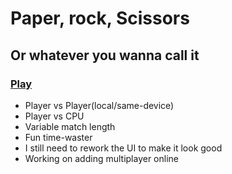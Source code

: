 # Paper, rock, Scissors

## Or whatever you wanna call it

### [Play](https://vinyl704.github.io/paper-rock-scissors/)

- Player vs Player(local/same-device)
- Player vs CPU
- Variable match length
- Fun time-waster
- I still need to rework the UI to make it look good
- Working on adding multiplayer online
